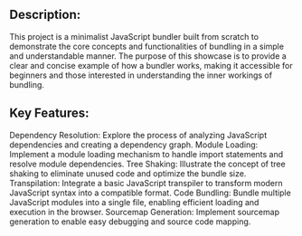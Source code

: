## Description:
This project is a minimalist JavaScript bundler built from scratch to demonstrate the core concepts and functionalities 
of bundling in a simple and understandable manner. The purpose of this showcase is to provide a clear and concise example of how a bundler works,
making it accessible for beginners and those interested in understanding the inner workings of bundling.

## Key Features:

Dependency Resolution: Explore the process of analyzing JavaScript dependencies and creating a dependency graph.
Module Loading: Implement a module loading mechanism to handle import statements and resolve module dependencies.
Tree Shaking: Illustrate the concept of tree shaking to eliminate unused code and optimize the bundle size.
Transpilation: Integrate a basic JavaScript transpiler to transform modern JavaScript syntax into a compatible format.
Code Bundling: Bundle multiple JavaScript modules into a single file, enabling efficient loading and execution in the browser.
Sourcemap Generation: Implement sourcemap generation to enable easy debugging and source code mapping.
